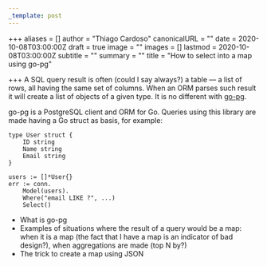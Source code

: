 ```yaml
---
_template: post
---
```


+++
aliases = []
author = "Thiago Cardoso"
canonicalURL = ""
date = 2020-10-08T03:00:00Z
draft = true
image = ""
images = []
lastmod = 2020-10-08T03:00:00Z
subtitle = ""
summary = ""
title = "How to select into a map using go-pg"

+++
A SQL query result is often (could I say always?) a table — a list of rows, all having the same set of columns. When an ORM parses such result it will create a list of objects of a given type. It is no different with [go-pg](https://github.com/go-pg/pg "go-pg").

go-pg is a PostgreSQL client and ORM for Go. Queries using this library are made having a Go struct as basis, for example:

    type User struct {
        ID string
        Name string
        Email string
    }
    
    users := []*User{}
    err := conn.
        Model(users).
        Where("email LIKE ?", ...)
        Select()
        

* What is go-pg
* Examples of situations where the result of a query would be a map: when it is a map (the fact that I have a map is an indicator of bad design?), when aggregations are made (top N by?)
* The trick to create a map using JSON
